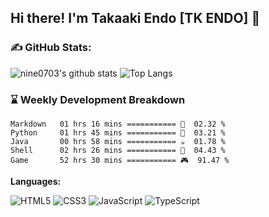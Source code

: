 ## Hi there! I'm Takaaki Endo [TK ENDO] 👋
### **✍️ GitHub Stats:**
![nine0703's github stats](https://github-readme-stats.vercel.app/api?username=nine0703&show_icons=true&hide_title=true&count_private=true)
![Top Langs](https://github-readme-stats.vercel.app/api/top-langs/?username=nine0703&layout=compact)
### **⌛️ Weekly Development Breakdown**
```text
Markdown   01 hrs 16 mins =========== 📝  02.32 %
Python     01 hrs 45 mins =========== 🐍  03.21 %
Java       00 hrs 58 mins =========== ☕️  01.78 %
Shell      02 hrs 26 mins =========== 🐚  04.43 %
Game       52 hrs 30 mins =========== 🎮  91.47 %
```

**Languages:**

![HTML5](https://img.shields.io/badge/HTML5-E34F26?logo=HTML5&logoColor=fff)
![CSS3](https://img.shields.io/badge/CSS3-1572B6?logo=CSS3&logoColor=fff)
![JavaScript](https://img.shields.io/badge/JavaScript-F7DF1E?logo=JavaScript&logoColor=333)
![TypeScript](https://img.shields.io/badge/TypeScript-3178C6?logo=TypeScript&logoColor=fff)
